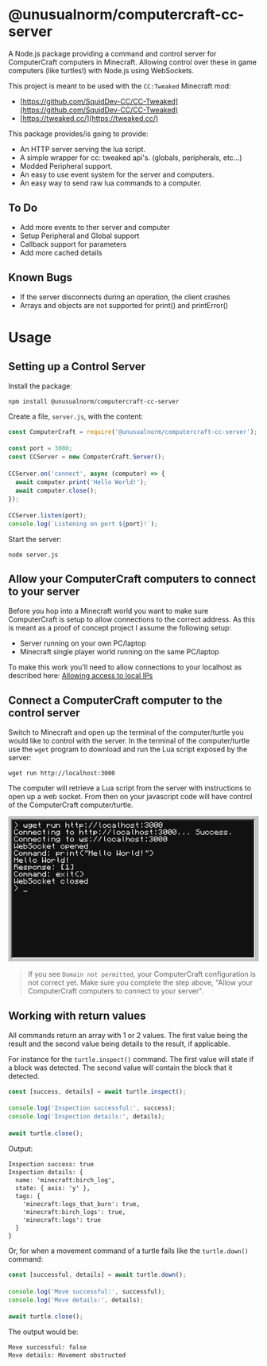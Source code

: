 # @unusualnorm/computercraft-cc-server

A Node.js package providing a command and control server for ComputerCraft computers in Minecraft.
Allowing control over these in game computers (like turtles!) with Node.js using WebSockets.

This project is meant to be used with the `CC:Tweaked` Minecraft mod:

- [https://github.com/SquidDev-CC/CC-Tweaked](https://github.com/SquidDev-CC/CC-Tweaked)
- [https://tweaked.cc/](https://tweaked.cc/)

This package provides/is going to provide:

- An HTTP server serving the lua script.
- A simple wrapper for cc: tweaked api's. (globals, peripherals, etc...)
- Modded Peripheral support.
- An easy to use event system for the server and computers.
- An easy way to send raw lua commands to a computer.

## To Do

- Add more events to ther server and computer
- Setup Peripheral and Global support
- Callback support for parameters
- Add more cached details

## Known Bugs

- If the server disconnects during an operation, the client crashes
- Arrays and objects are not supported for print() and printError()

# Usage

## Setting up a Control Server

Install the package:

```
npm install @unusualnorm/computercraft-cc-server
```

Create a file, `server.js`, with the content:

```js
const ComputerCraft = require('@unusualnorm/computercraft-cc-server');

const port = 3000;
const CCServer = new ComputerCraft.Server();

CCServer.on('connect', async (computer) => {
  await computer.print('Hello World!');
  await computer.close();
});

CCServer.listen(port);
console.log(`Listening on port ${port}!`);
```

Start the server:

```
node server.js
```

## Allow your ComputerCraft computers to connect to your server

Before you hop into a Minecraft world you want to make sure ComputerCraft is setup to allow connections to the correct address.
As this is meant as a proof of concept project I assume the following setup:

- Server running on your own PC/laptop
- Minecraft single player world running on the same PC/laptop

To make this work you'll need to allow connections to your localhost as described here:
[Allowing access to local IPs](https://github.com/SquidDev-CC/CC-Tweaked/wiki/Allowing-access-to-local-IPs)

## Connect a ComputerCraft computer to the control server

Switch to Minecraft and open up the terminal of the computer/turtle you would like to control with the server.
In the terminal of the computer/turtle use the `wget` program to download and run the Lua script exposed by the server:

```
wget run http://localhost:3000
```

The computer will retrieve a Lua script from the server with instructions to open up a web socket.
From then on your javascript code will have control of the ComputerCraft computer/turtle.

![alt text](./computer-run-example.png)

> If you see `Domain not permitted`, your ComputerCraft configuration is not correct yet.
> Make sure you complete the step above, "Allow your ComputerCraft computers to connect to your server".

## Working with return values

All commands return an array with 1 or 2 values.
The first value being the result and the second value being details to the result, if applicable.

For instance for the `turtle.inspect()` command.
The first value will state if a block was detected.
The second value will contain the block that it detected.

```js
const [success, details] = await turtle.inspect();

console.log('Inspection successful:', success);
console.log('Inspection details:', details);

await turtle.close();
```

Output:

```
Inspection success: true
Inspection details: {
  name: 'minecraft:birch_log',
  state: { axis: 'y' },
  tags: {
    'minecraft:logs_that_burn': true,
    'minecraft:birch_logs': true,
    'minecraft:logs': true
  }
}
```

Or, for when a movement command of a turtle fails like the `turtle.down()` command:

```js
const [successful, details] = await turtle.down();

console.log('Move successful:', successful);
console.log('Move details:', details);

await turtle.close();
```

The output would be:

```
Move successful: false
Move details: Movement obstructed
```
